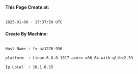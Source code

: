 
   
#### This Page Create at:

```bash

2025-01-08 - 17:37:50 UTC

```

#### Create By Machine:

```bash

Host Name : fv-az1276-936

platform  : Linux-6.8.0-1017-azure-x86_64-with-glibc2.39

Ip Local  : 10.1.0.15

```

